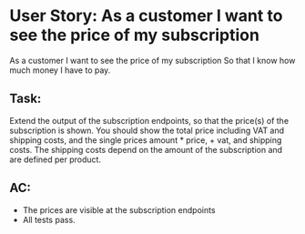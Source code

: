 User Story: As a customer I want to see the price of my subscription
====================================================================
As a customer 
I want to see the price of my subscription
So that I know how much money I have to pay.

Task:
-----
Extend the output of the subscription endpoints, so that the price(s) of the subscription is shown. You should show the total price including VAT and shipping costs, and the single prices amount * price, + vat, and shipping costs. The shipping costs depend on the amount of the subscription and are defined per product.

AC:
--
- The prices are visible at the subscription endpoints
- All tests pass.
